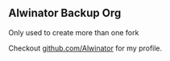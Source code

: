 ## Alwinator Backup Org
Only used to create more than one fork

Checkout [github.com/Alwinator](https://github.com/Alwinator) for my profile.
